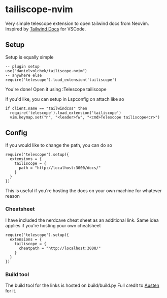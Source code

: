 # tailiscope-nvim

Very simple telescope extension to open tailwind docs from Neovim. Inspired by [Tailwind Docs](https://github.com/austenc/vscode-tailwind-docs) for VSCode. 

## Setup
Setup is equally simple 

```
-- plugin setup
use("danielvolchek/tailiscope-nvim")
-- anywhere else
require('telescope').load_extension('tailiscope')
```
You're done!
Open it using :Telescope tailiscope

If you'd like, you can setup in Lspconfig on attach like so
```
if client.name == "tailwindcss" then
  require('telescope').load_extension('tailiscope')
  vim.keymap.set("n", "<leader>fw", "<cmd>Telescope tailiscope<cr>")
```

## Config
If you would like to change the path, you can do so
```
require('telescope').setup({
  extensions = {
    tailiscope = {
      path = "http://localhost:3000/docs/"
    }
  }
})
```
This is useful if you're hosting the docs on your own machine for whatever reason

### Cheatsheet
I have included the nerdcave cheat sheet as an additional link. Same idea applies if you're hosting your own cheatsheet

```
require('telescope').setup({
  extensions = {
    tailiscope = {
      cheatpath = "http://localhost:3000/"
    }
  }
})
```

### Build tool
The build tool for the links is hosted on build/build.py
Full credit to [Austen](https://github.com/austenc/vscode-tailwind-docs/blob/master/build/build.py) for it. 
